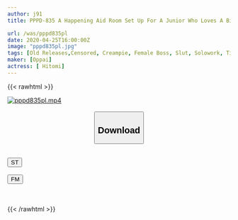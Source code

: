 ```yaml
---
author: j91
title: PPPD-835 A Happening Aid Room Set Up For A Junior Who Loves A Big Boss Female Boss I Was Buried In My Boobs And Made To Ejaculate Many Times Until The Morning ... Hitomi

url: /was/pppd835pl
date: 2020-04-25T16:00:00Z
image: "pppd835pl.jpg"
tags: [Old Releases,Censored, Creampie, Female Boss, Slut, Solowork, Titty fuck, Ultra-Huge Tits]
maker: [Oppai]
actress: [ Hitomi]
---
```



{{< rawhtml >}}

<div class="video" data-videoid="wg01z1JGxGTJ1Ay">
    <a href="javascript:;">
        <img src="/was/pppd835pl/pppd835pl.jpg" width="WIDTH" height="HEIGHT" alt="pppd835pl.mp4" loading="lazy">
    </a>
</div>

<script type="text/javascript" src="https://j91.asia/asset/on-demand-st.js"></script>

<br>
  <link rel="stylesheet" href="https://j91.asia/asset/bs5.css">
  
  <center>
  <button class="btn btn-primary" type="button" data-bs-toggle="collapse" data-bs-target=".multi-collapse" aria-expanded="false" aria-controls="multiCollapseExample1 multiCollapseExample2"><h2>Download</h2></button></center>
</p>
<div class="row">
  <div class="col">
    <div class="collapse multi-collapse" id="multiCollapseExample1">
      <div class="card card-body">
	      	      <br>
<div class="buttons">  
<a href="https://streamtape.to/v/wg01z1JGxGTJ1Ay" target="_blank"><button class="btn-hover color-3"><i class="fa fa-download"></i> ST</button></a></div>
    </div>
  </div>
</div>
  <div class="col">
    <div class="collapse multi-collapse" id="multiCollapseExample2">
      <div class="card card-body">
	      <br>
<div class="buttons">
    <a href="https://filemoon.sx/d/dlzy9ietsipk" target="_blank"><button class="btn-hover color-8"><i class="fa fa-download"></i> FM</button></a></div>
<br><br>
      </div>
    </div>
  </div>
</div>

{{< /rawhtml >}}